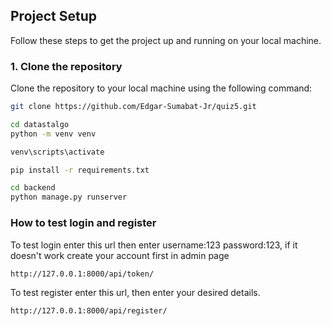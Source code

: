 ## Project Setup

Follow these steps to get the project up and running on your local machine.

### 1. Clone the repository

Clone the repository to your local machine using the following command:

```bash
git clone https://github.com/Edgar-Sumabat-Jr/quiz5.git

cd datastalgo
python -m venv venv

venv\scripts\activate

pip install -r requirements.txt

cd backend
python manage.py runserver

```

### How to test login and register

To test login enter this url then enter username:123 password:123, if it doesn't work create your account first in admin page
```bash
http://127.0.0.1:8000/api/token/
```

To test register enter this url, then enter your desired details.
```bash
http://127.0.0.1:8000/api/register/
```
